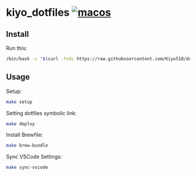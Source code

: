 # kiyo_dotfiles [![macos](https://github.com/Kiyo510/dotfiles/actions/workflows/macos.yml/badge.svg)](https://github.com/Kiyo510/dotfiles/actions/workflows/macos.yml)

## Install

Run this:

```bash
/bin/bash -c "$(curl -fsSL https://raw.githubusercontent.com/Kiyo510/dotfiles/master/setup.sh)"
```

## Usage

Setup:
```bash
make setup
```

Setting dotfiles symbolic link:

```bash
make deploy
```

Install Brewfile:

```bash
make brew-bundle
```

Sync VSCode Settings:

```bash
make sync-vscode
```
